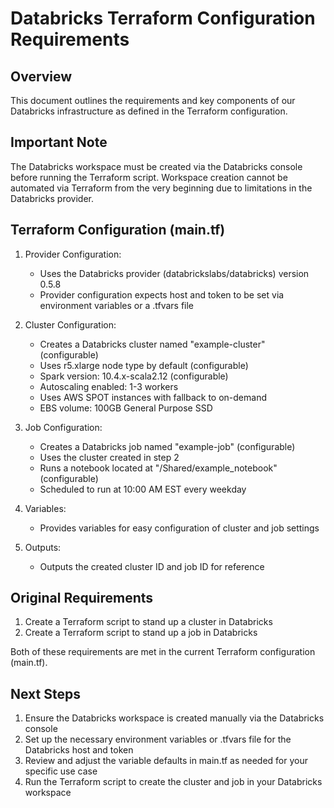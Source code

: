 # Databricks Terraform Configuration Requirements

## Overview
This document outlines the requirements and key components of our Databricks infrastructure as defined in the Terraform configuration.

## Important Note
The Databricks workspace must be created via the Databricks console before running the Terraform script. Workspace creation cannot be automated via Terraform from the very beginning due to limitations in the Databricks provider.

## Terraform Configuration (main.tf)

1. Provider Configuration:
   - Uses the Databricks provider (databrickslabs/databricks) version 0.5.8
   - Provider configuration expects host and token to be set via environment variables or a .tfvars file

2. Cluster Configuration:
   - Creates a Databricks cluster named "example-cluster" (configurable)
   - Uses r5.xlarge node type by default (configurable)
   - Spark version: 10.4.x-scala2.12 (configurable)
   - Autoscaling enabled: 1-3 workers
   - Uses AWS SPOT instances with fallback to on-demand
   - EBS volume: 100GB General Purpose SSD

3. Job Configuration:
   - Creates a Databricks job named "example-job" (configurable)
   - Uses the cluster created in step 2
   - Runs a notebook located at "/Shared/example_notebook" (configurable)
   - Scheduled to run at 10:00 AM EST every weekday

4. Variables:
   - Provides variables for easy configuration of cluster and job settings

5. Outputs:
   - Outputs the created cluster ID and job ID for reference

## Original Requirements

1. Create a Terraform script to stand up a cluster in Databricks
2. Create a Terraform script to stand up a job in Databricks

Both of these requirements are met in the current Terraform configuration (main.tf).

## Next Steps

1. Ensure the Databricks workspace is created manually via the Databricks console
2. Set up the necessary environment variables or .tfvars file for the Databricks host and token
3. Review and adjust the variable defaults in main.tf as needed for your specific use case
4. Run the Terraform script to create the cluster and job in your Databricks workspace